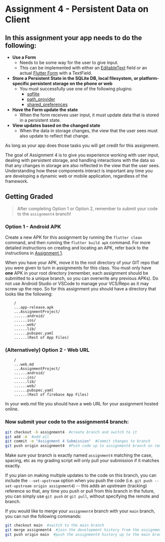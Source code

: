 # Assignment 4 - Persistent Data on Client

## In this assignment your app needs to do the following:

* **Use a Form**
  * Needs to be some way for the user to give input.
  * This can be implemented with either an [EditableText](https://api.flutter.dev/flutter/widgets/EditableText-class.html) field or an actual [Flutter Form](https://api.flutter.dev/flutter/widgets/Form-class.html) with a TextField.
* **Store a Persistent State in the SQLite DB, local filesystem, or platform-specific persistent storage on the phone or web**
  * You must successfully use one of the following plugins:
    * [sqflite](https://pub.dev/packages/sqflite)
    * [path_provider](https://pub.dev/packages/path_provider)
    * [shared_preferences](https://pub.dev/packages/shared_preferences)
* **Have the Form update the state**
  * When the form receives user input, it must update data that is stored in a persistent state.
* **View updates based on the changed state**
  * When the data in storage changes, the view that the user sees must also update to reflect that change.

As long as your app does those tasks you will get credit for this assignment.

The goal of Assignment 4 is to give you experience working with user input, dealing with persistent storage, and handling interactions with the data so that any changes in storage are also reflected in the view that the user sees. Understanding how these components interact is important any time you are developing a dynamic web or mobile application, regardless of the framework.

## Getting Graded

> After completing Option 1 or Option 2, remember to submit your code to the `assignment4` branch!

### Option 1 - Android APK

Create a new APK for this assignment by running the `flutter clean` command, and then running the `flutter build apk` command. For more detailed instructions on creating and locating an APK, refer back to the instructions in [Assignment 1](https://github.com/shelleywong/CINS467-Course-Materials/blob/main/Assignments/Assignment1.md#getting-graded).

When you have your APK, move it to the root directory of your GIT repo that you were given to turn in assignments for this class. You must only have **one** APK in your root directory (remember, each assignment should be submitted to a unique branch, so you can overwrite any previous APKs). Do not use Android Studio or VSCode to manage your VCS/Repo as it may screw up the repo. So for this assignment you should have a directory that looks like the following:

```
    /
    ...app-release.apk
    ...AssignmentProject/
    ......android/
    ......ios/
    ......web/
    ......lib/
    ......pubspec.yaml
    ......(Rest of App Files)
```

### (Alternatively) Option 2 - Web URL

```
    /
    ...web.md
    ...AssignmentProject/
    ......android/
    ......ios/
    ......lib/
    ......web/
    ......pubspec.yaml
    ......(Rest of firebase App Files)
```
In your web.md file you should have a web URL for your assignment hosted online.

### Now submit your code to the **assignment4** branch:

```bash
git checkout -b assignment4  #create branch and switch to it
git add -A  #add all
git commit -m "Assignment 4 Submission"  #Commit changes to branch
git push origin assignment4  #Push code up to assignment4 branch on remote
```

Make sure your branch is exactly named `assignment4` matching the case, spacing, etc as my grading script will only pull your submission if it matches exactly.

If you plan on making multiple updates to the code on this branch, you can include the `--set-upstream` option when you push the code (i.e. `git push --set-upstream origin assignment4`) -- this adds an upstream (tracking) reference so that, any time you push or pull from this branch in the future, you can simply use `git push` or `git pull`, without specifying the remote and branch.

If you would like to merge your `assignment4` branch with your `main` branch, you can run the following commands:
```bash
git checkout main  #switch to the main branch
git merge assignment4  #join the development history from the assignment4 branch with the current (main) branch
git push origin main  #push the assignment4 history up to the main branch on the remote
```
